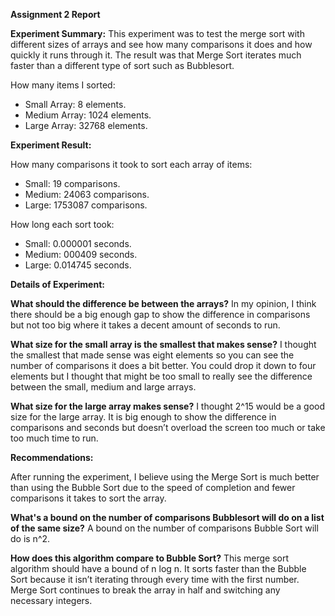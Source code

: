 **Assignment 2 Report**

**Experiment Summary:**
This experiment was to test the merge sort with different sizes of arrays and see how many comparisons it does and how quickly it runs through it. The result was that Merge Sort iterates much faster than a different type of sort such as Bubblesort. 

How many items I sorted:
* Small Array: 8 elements.
* Medium Array: 1024 elements.
* Large Array: 32768 elements.

**Experiment Result:**

How many comparisons it took to sort each array of items:
* Small: 19 comparisons.
* Medium: 24063 comparisons.
* Large: 1753087 comparisons.

How long each sort took:
* Small: 0.000001 seconds.
* Medium: 000409 seconds.
* Large: 0.014745 seconds.

**Details of Experiment:**

**What should the difference be between the arrays?**
In my opinion, I think there should be a big enough gap to show the difference in comparisons but not too big where it takes a decent amount of seconds to run.

**What size for the small array is the smallest that makes sense?**
I thought the smallest that made sense was eight elements so you can see the number of comparisons it does a bit better. You could drop it down to four elements but I thought that might be too small to really see the difference between the small, medium and large arrays.

**What size for the large array makes sense?**
I thought 2^15 would be a good size for the large array. It is big enough to show the difference in comparisons and seconds but doesn’t overload the screen too much or take too much time to run.


**Recommendations:**

After running the experiment, I believe using the Merge Sort is much better than using the Bubble Sort due to the speed of completion and fewer comparisons it takes to sort the array.

**What's a bound on the number of comparisons Bubblesort will do on a list of the same size?**
A bound on the number of comparisons Bubble Sort will do is n^2. 

**How does this algorithm compare to Bubble Sort?**
This merge sort algorithm should have a bound of n log n. It sorts faster than the Bubble Sort because it isn’t iterating through every time with the first number. Merge Sort continues to break the array in half and switching any necessary integers. 